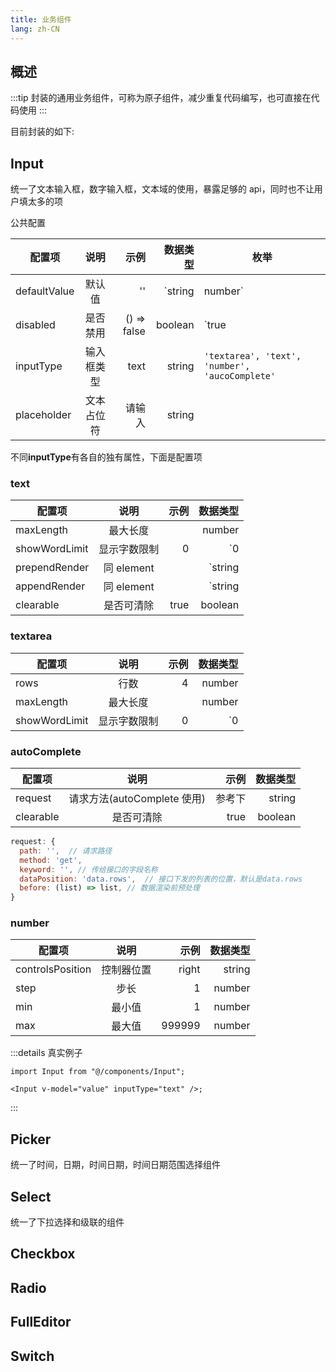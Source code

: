 ```yaml
---
title: 业务组件
lang: zh-CN
---
```


## 概述

:::tip
封装的通用业务组件，可称为原子组件，减少重复代码编写，也可直接在代码使用
:::

目前封装的如下:

## Input

统一了文本输入框，数字输入框，文本域的使用，暴露足够的 api，同时也不让用户填太多的项

公共配置

| 配置项       |    说明    |        示例 |          数据类型 | 枚举                                           |
| ------------ | :--------: | ----------: | ----------------: | ---------------------------------------------- |
| defaultValue |   默认值   |          '' | `string | number` | 无                                             |
| disabled     |  是否禁用  | () => false |           boolean | `true | false`                                 |
| inputType    | 输入框类型 |        text |            string | `'textarea', 'text', 'number', 'aucoComplete'` |
| placeholder  | 文本占位符 |      请输入 |            string |                                                |

不同**inputType**有各自的独有属性，下面是配置项

### text

| 配置项        |     说明     | 示例 |         数据类型 |
| ------------- | :----------: | ---: | ---------------: |
| maxLength     |   最大长度   |      |           number |
| showWordLimit | 显示字数限制 |    0 |          `0 | 1` |
| prependRender |  同 element  |      | `string | vnode` |
| appendRender  |  同 element  |      | `string | vnode` |
| clearable     |  是否可清除  | true |          boolean |

### textarea

| 配置项        |     说明     | 示例 | 数据类型 |
| ------------- | :----------: | ---: | -------: |
| rows          |     行数     |    4 |   number |
| maxLength     |   最大长度   |      |   number |
| showWordLimit | 显示字数限制 |    0 |  `0 | 1` |

### autoComplete

| 配置项    |            说明             |   示例 | 数据类型 |
| --------- | :-------------------------: | -----: | -------: |
| request   | 请求方法(autoComplete 使用) | 参考下 |   string |
| clearable |         是否可清除          |   true |  boolean |

```js
request: {
  path: '',  // 请求路径
  method: 'get',
  keyword: '', // 传给接口的字段名称
  dataPosition: 'data.rows',  // 接口下发的列表的位置，默认是data.rows
  before: (list) => list, // 数据渲染前预处理
}
```

### number

| 配置项           |    说明    |   示例 | 数据类型 |
| ---------------- | :--------: | -----: | -------: |
| controlsPosition | 控制器位置 |  right |   string |
| step             |    步长    |      1 |   number |
| min              |   最小值   |      1 |   number |
| max              |   最大值   | 999999 |   number |

:::details 真实例子

```vue
import Input from "@/components/Input";

<Input v-model="value" inputType="text" />;
```

:::

## Picker

统一了时间，日期，时间日期，时间日期范围选择组件

## Select

统一了下拉选择和级联的组件

## Checkbox

## Radio

## FullEditor

## Switch
